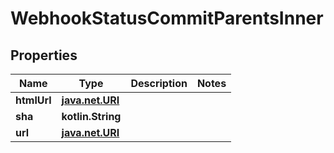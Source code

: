 
# WebhookStatusCommitParentsInner

## Properties
Name | Type | Description | Notes
------------ | ------------- | ------------- | -------------
**htmlUrl** | [**java.net.URI**](java.net.URI.md) |  | 
**sha** | **kotlin.String** |  | 
**url** | [**java.net.URI**](java.net.URI.md) |  | 



